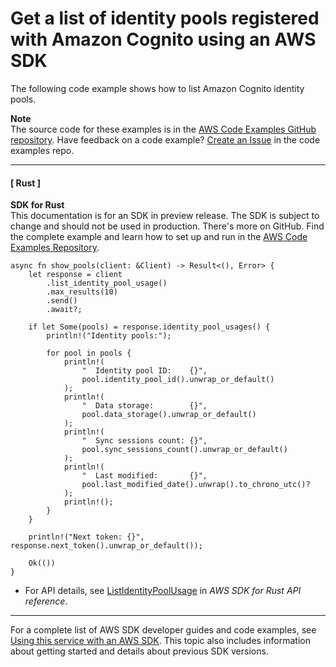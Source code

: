 # Get a list of identity pools registered with Amazon Cognito using an AWS SDK<a name="example_cognito-sync_ListIdentityPoolUsage_section"></a>

The following code example shows how to list Amazon Cognito identity pools\.

**Note**  
The source code for these examples is in the [AWS Code Examples GitHub repository](https://github.com/awsdocs/aws-doc-sdk-examples)\. Have feedback on a code example? [Create an Issue](https://github.com/awsdocs/aws-doc-sdk-examples/issues/new/choose) in the code examples repo\. 

------
#### [ Rust ]

**SDK for Rust**  
This documentation is for an SDK in preview release\. The SDK is subject to change and should not be used in production\.
 There's more on GitHub\. Find the complete example and learn how to set up and run in the [AWS Code Examples Repository](https://github.com/awsdocs/aws-doc-sdk-examples/tree/main/rust_dev_preview/cognitosync#code-examples)\. 
  

```
async fn show_pools(client: &Client) -> Result<(), Error> {
    let response = client
        .list_identity_pool_usage()
        .max_results(10)
        .send()
        .await?;

    if let Some(pools) = response.identity_pool_usages() {
        println!("Identity pools:");

        for pool in pools {
            println!(
                "  Identity pool ID:    {}",
                pool.identity_pool_id().unwrap_or_default()
            );
            println!(
                "  Data storage:        {}",
                pool.data_storage().unwrap_or_default()
            );
            println!(
                "  Sync sessions count: {}",
                pool.sync_sessions_count().unwrap_or_default()
            );
            println!(
                "  Last modified:       {}",
                pool.last_modified_date().unwrap().to_chrono_utc()?
            );
            println!();
        }
    }

    println!("Next token: {}", response.next_token().unwrap_or_default());

    Ok(())
}
```
+  For API details, see [ListIdentityPoolUsage](https://docs.rs/releases/search?query=aws-sdk) in *AWS SDK for Rust API reference*\. 

------

For a complete list of AWS SDK developer guides and code examples, see [Using this service with an AWS SDK](sdk-general-information-section.md)\. This topic also includes information about getting started and details about previous SDK versions\.